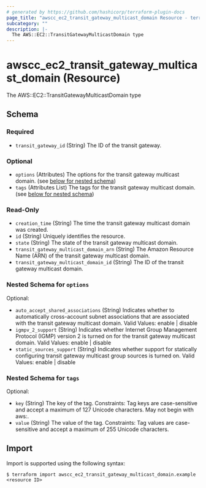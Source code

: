 ```yaml
---
# generated by https://github.com/hashicorp/terraform-plugin-docs
page_title: "awscc_ec2_transit_gateway_multicast_domain Resource - terraform-provider-awscc"
subcategory: ""
description: |-
  The AWS::EC2::TransitGatewayMulticastDomain type
---
```


# awscc_ec2_transit_gateway_multicast_domain (Resource)

The AWS::EC2::TransitGatewayMulticastDomain type



<!-- schema generated by tfplugindocs -->
## Schema

### Required

- `transit_gateway_id` (String) The ID of the transit gateway.

### Optional

- `options` (Attributes) The options for the transit gateway multicast domain. (see [below for nested schema](#nestedatt--options))
- `tags` (Attributes List) The tags for the transit gateway multicast domain. (see [below for nested schema](#nestedatt--tags))

### Read-Only

- `creation_time` (String) The time the transit gateway multicast domain was created.
- `id` (String) Uniquely identifies the resource.
- `state` (String) The state of the transit gateway multicast domain.
- `transit_gateway_multicast_domain_arn` (String) The Amazon Resource Name (ARN) of the transit gateway multicast domain.
- `transit_gateway_multicast_domain_id` (String) The ID of the transit gateway multicast domain.

<a id="nestedatt--options"></a>
### Nested Schema for `options`

Optional:

- `auto_accept_shared_associations` (String) Indicates whether to automatically cross-account subnet associations that are associated with the transit gateway multicast domain. Valid Values: enable | disable
- `igmpv_2_support` (String) Indicates whether Internet Group Management Protocol (IGMP) version 2 is turned on for the transit gateway multicast domain. Valid Values: enable | disable
- `static_sources_support` (String) Indicates whether support for statically configuring transit gateway multicast group sources is turned on. Valid Values: enable | disable


<a id="nestedatt--tags"></a>
### Nested Schema for `tags`

Optional:

- `key` (String) The key of the tag. Constraints: Tag keys are case-sensitive and accept a maximum of 127 Unicode characters. May not begin with aws:.
- `value` (String) The value of the tag. Constraints: Tag values are case-sensitive and accept a maximum of 255 Unicode characters.

## Import

Import is supported using the following syntax:

```shell
$ terraform import awscc_ec2_transit_gateway_multicast_domain.example <resource ID>
```
